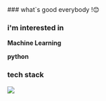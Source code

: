 <div align=center> </div>
### what`s good everybody !😊

### i'm interested in

__Machine Learning__

__python__




### tech stack

<img src="https://img.shields.io/badge/Python-orange?style=plastic&logo=Python&logoColor=#3776AB"/>


